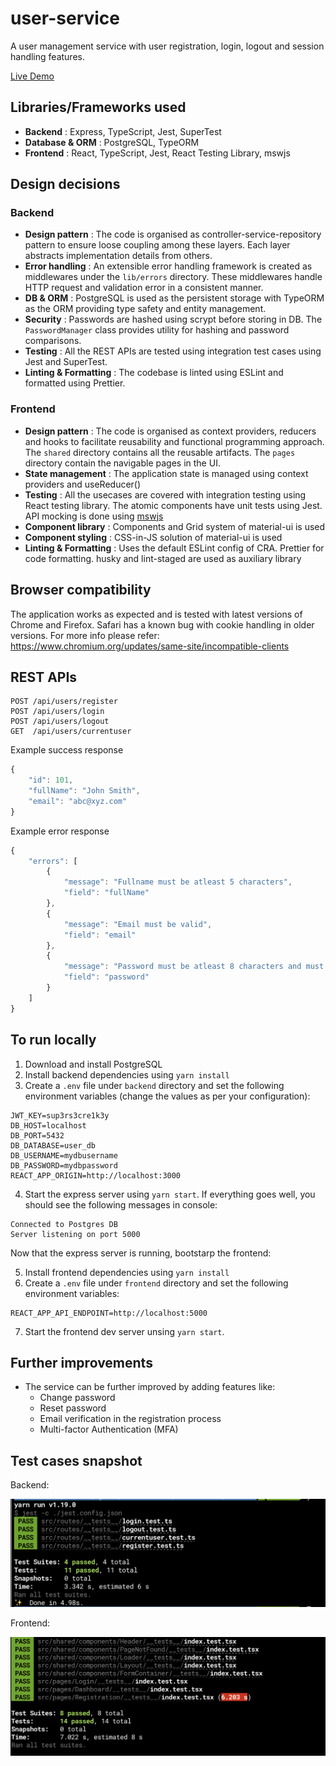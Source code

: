 # user-service

A user management service with user registration, login, logout and session handling features.

[Live Demo](https://user-service-react-app.herokuapp.com/ 'user-service')

## Libraries/Frameworks used

- **Backend** : Express, TypeScript, Jest, SuperTest
- **Database & ORM** : PostgreSQL, TypeORM
- **Frontend** : React, TypeScript, Jest, React Testing Library, mswjs

## Design decisions

### Backend

- **Design pattern** : The code is organised as controller-service-repository pattern to ensure loose coupling among
  these layers. Each layer abstracts implementation details from others.
- **Error handling** : An extensible error handling framework is created as middlewares under the `lib/errors` directory.
  These middlewares handle HTTP request and validation error in a consistent manner.
- **DB & ORM** : PostgreSQL is used as the persistent storage with TypeORM as the ORM providing type safety and entity management.
- **Security** : Passwords are hashed using scrypt before storing in DB. The `PasswordManager` class provides utility for hashing and password comparisons.
- **Testing** : All the REST APIs are tested using integration test cases using Jest and SuperTest.
- **Linting & Formatting** : The codebase is linted using ESLint and formatted using Prettier.

### Frontend

- **Design pattern** : The code is organised as context providers, reducers and hooks to facilitate reusability and functional programming approach. The `shared` directory contains all the reusable artifacts. The `pages` directory contain the navigable pages in the UI.
- **State management** : The application state is managed using context providers and useReducer()
- **Testing** : All the usecases are covered with integration testing using React testing library. The atomic components have unit tests using Jest. API mocking is done using [mswjs](https://mswjs.io/)
- **Component library** : Components and Grid system of material-ui is used
- **Component styling** : CSS-in-JS solution of material-ui is used
- **Linting & Formatting** : Uses the default ESLint config of CRA. Prettier for code formatting. husky and lint-staged are used as auxiliary library

## Browser compatibility

The application works as expected and is tested with latest versions of Chrome and Firefox. Safari has a known bug with cookie handling in older versions. For more info please refer: https://www.chromium.org/updates/same-site/incompatible-clients

## REST APIs

```
POST /api/users/register
POST /api/users/login
POST /api/users/logout
GET  /api/users/currentuser
```

Example success response

```javascript
{
    "id": 101,
    "fullName": "John Smith",
    "email": "abc@xyz.com"
}
```

Example error response

```javascript
{
    "errors": [
        {
            "message": "Fullname must be atleast 5 characters",
            "field": "fullName"
        },
        {
            "message": "Email must be valid",
            "field": "email"
        },
        {
            "message": "Password must be atleast 8 characters and must contain atleast a digit and a character",
            "field": "password"
        }
    ]
}
```

## To run locally

1. Download and install PostgreSQL
2. Install backend dependencies using `yarn install`
3. Create a `.env` file under `backend` directory and set the following environment variables (change the values as per your configuration):

```
JWT_KEY=sup3rs3cre1k3y
DB_HOST=localhost
DB_PORT=5432
DB_DATABASE=user_db
DB_USERNAME=mydbusername
DB_PASSWORD=mydbpassword
REACT_APP_ORIGIN=http://localhost:3000
```

4. Start the express server using `yarn start`. If everything goes well, you should see the following messages in console:

```
Connected to Postgres DB
Server listening on port 5000
```

Now that the express server is running, bootstarp the frontend:

5. Install frontend dependencies using `yarn install`
6. Create a `.env` file under `frontend` directory and set the following environment variables:

```
REACT_APP_API_ENDPOINT=http://localhost:5000
```

7. Start the frontend dev server unsing `yarn start`.

## Further improvements

- The service can be further improved by adding features like:
  - Change password
  - Reset password
  - Email verification in the registration process
  - Multi-factor Authentication (MFA)

## Test cases snapshot

Backend:

![Snapshot of backend cases](/docs/backend-testcases.png)

Frontend:

![Snapshot of backend cases](/docs/frontend-testcases.png)
